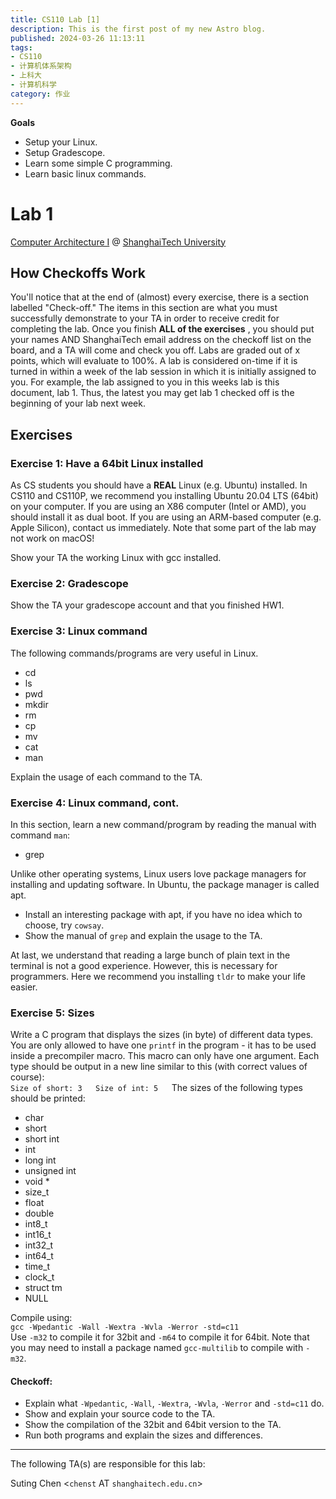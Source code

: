 ```yaml
---
title: CS110 Lab [1]
description: This is the first post of my new Astro blog.
published: 2024-03-26 11:13:11
tags:
- CS110
- 计算机体系架构
- 上科大
- 计算机科学
category: 作业
---
```


**Goals**

- Setup your Linux.
- Setup Gradescope.
- Learn some simple C programming.
- Learn basic linux commands.

<!--more-->

# Lab 1

[Computer Architecture I](https://toast-lab.sist.shanghaitech.edu.cn/courses/CS110@ShanghaiTech/Spring-2024/index.html) @ [ShanghaiTech University](https://www.shanghaitech.edu.cn/)  


## How Checkoffs Work

You'll notice that at the end of (almost) every exercise, there is a section labelled "Check-off." The items in this section are what you must successfully demonstrate to your TA in order to receive credit for completing the lab. Once you finish **ALL of the exercises** , you should put your names AND ShanghaiTech email address on the checkoff list on the board, and a TA will come and check you off. Labs are graded out of x points, which will evaluate to 100%. A lab is considered on-time if it is turned in within a week of the lab session in which it is initially assigned to you. For example, the lab assigned to you in this weeks lab is this document, lab 1. Thus, the latest you may get lab 1 checked off is the beginning of your lab next week.

## Exercises

### Exercise 1: Have a 64bit Linux installed

As CS students you should have a **REAL** Linux (e.g. Ubuntu) installed. In CS110 and CS110P, we recommend you installing Ubuntu 20.04 LTS (64bit) on your computer. If you are using an X86 computer (Intel or AMD), you should install it as dual boot. If you are using an ARM-based computer (e.g. Apple Silicon), contact us immediately. Note that some part of the lab may not work on macOS!

Show your TA the working Linux with gcc installed.

### Exercise 2: Gradescope

Show the TA your gradescope account and that you finished HW1.

### Exercise 3: Linux command

The following commands/programs are very useful in Linux.

- cd
- ls
- pwd
- mkdir
- rm
- cp
- mv
- cat
- man

Explain the usage of each command to the TA.

### Exercise 4: Linux command, cont.

In this section, learn a new command/program by reading the manual with command `man`:

- grep

Unlike other operating systems, Linux users love package managers for installing and updating software. In Ubuntu, the package manager is called apt.

- Install an interesting package with apt, if you have no idea which to choose, try `cowsay`.
- Show the manual of `grep` and explain the usage to the TA.

At last, we understand that reading a large bunch of plain text in the terminal is not a good experience. However, this is necessary for programmers. Here we recommend you installing `tldr` to make your life easier.

### Exercise 5: Sizes

Write a C program that displays the sizes (in byte) of different data types. You are only allowed to have one `printf` in the program - it has to be used inside a precompiler macro. This macro can only have one argument. Each type should be output in a new line similar to this (with correct values of course):  
`Size of short: 3   Size of int: 5   `The sizes of the following types should be printed:  

- char
- short
- short int
- int
- long int
- unsigned int
- void *
- size_t
- float
- double
- int8_t
- int16_t
- int32_t
- int64_t
- time_t
- clock_t
- struct tm
- NULL

  
Compile using:  
`gcc -Wpedantic -Wall -Wextra -Wvla -Werror -std=c11`  
Use `-m32` to compile it for 32bit and `-m64` to compile it for 64bit. Note that you may need to install a package named `gcc-multilib` to compile with `-m32`.

#### Checkoff:

- Explain what `-Wpedantic`, `-Wall`, `-Wextra`, `-Wvla`, `-Werror` and `-std=c11` do.
- Show and explain your source code to the TA.
- Show the compilation of the 32bit and 64bit version to the TA.
- Run both programs and explain the sizes and differences.

---

The following TA(s) are responsible for this lab:

Suting Chen <`chenst` AT `shanghaitech.edu.cn`>